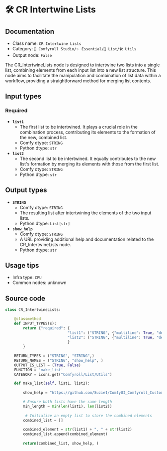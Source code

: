 # 🛠️ CR Intertwine Lists
## Documentation
- Class name: `CR Intertwine Lists`
- Category: `🧩 Comfyroll Studio/✨ Essential/📜 List/🛠️ Utils`
- Output node: `False`

The CR_IntertwineLists node is designed to intertwine two lists into a single list, combining elements from each input list into a new list structure. This node aims to facilitate the manipulation and combination of list data within a workflow, providing a straightforward method for merging list contents.
## Input types
### Required
- **`list1`**
    - The first list to be intertwined. It plays a crucial role in the combination process, contributing its elements to the formation of the new, combined list.
    - Comfy dtype: `STRING`
    - Python dtype: `str`
- **`list2`**
    - The second list to be intertwined. It equally contributes to the new list's formation by merging its elements with those from the first list.
    - Comfy dtype: `STRING`
    - Python dtype: `str`
## Output types
- **`STRING`**
    - Comfy dtype: `STRING`
    - The resulting list after intertwining the elements of the two input lists.
    - Python dtype: `List[str]`
- **`show_help`**
    - Comfy dtype: `STRING`
    - A URL providing additional help and documentation related to the CR_IntertwineLists node.
    - Python dtype: `str`
## Usage tips
- Infra type: `CPU`
- Common nodes: unknown


## Source code
```python
class CR_IntertwineLists:

    @classmethod
    def INPUT_TYPES(s):
        return {"required": {
                            "list1": ("STRING", {"multiline": True, "default": "", "forceInput": True}),
                            "list2": ("STRING", {"multiline": True, "default": "", "forceInput": True}),
                            }              
        }
        
    RETURN_TYPES = ("STRING", "STRING",)
    RETURN_NAMES = ("STRING", "show_help", )  
    OUTPUT_IS_LIST = (True, False)      
    FUNCTION = 'make_list'
    CATEGORY = icons.get("Comfyroll/List/Utils")

    def make_list(self, list1, list2):
           
        show_help = "https://github.com/Suzie1/ComfyUI_Comfyroll_CustomNodes/wiki/List-Nodes#cr-intertwine-lists"      

        # Ensure both lists have the same length
        min_length = min(len(list1), len(list2))
        
         # Initialize an empty list to store the combined elements
        combined_list = []
        
        combined_element = str(list1) + ", " + str(list2)
        combined_list.append(combined_element)
        
        return(combined_list, show_help, )            

```
